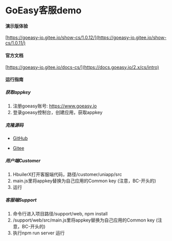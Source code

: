 # GoEasy客服demo

#### 演示版体验

[https://goeasy-io.gitee.io/show-cs/1.0.12/](https://goeasy-io.gitee.io/show-cs/1.0.11/)

#### 官方文档

[https://goeasy-io.gitee.io/docs-cs/](https://docs.goeasy.io/2.x/cs/intro)

#### 运行指南

##### 获取appkey

1. 注册goeasy账号: https://www.goeasy.io
2. 登录goeasy控制台，创建应用，获取appkey

#####  克隆源码

* [GitHub](https://github.com/goeasy-io/demo-customr-support)

* [Gitee](https://gitee.com/goeasy-io/demo-customer-service)


##### 用户端Customer

1. HbuilerX打开客服端代码，路径/customer/uniapp/src
2. main.js里将appkey替换为自己应用的Common key (注意，BC-开头的)
3. 运行



##### 客服端Support


1. 命令行进入项目路径/support/web, npm install
2. /support/web/src/main.js里将appkey替换为自己应用的Common key (注意，BC-开头的)
3. 执行npm run server 运行






